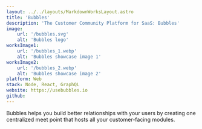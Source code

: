 ```yaml
---
layout: ../../layouts/MarkdownWorksLayout.astro
title: 'Bubbles'
description: 'The Customer Community Platform for SaaS: Bubbles'
image:
    url: '/bubbles.svg'
    alt: 'Bubbles logo'
worksImage1:
    url: '/bubbles_1.webp'
    alt: 'Bubbles showcase image 1'
worksImage2:
    url: '/bubbles_2.webp'
    alt: 'Bubbles showcase image 2'
platform: Web
stack: Node, React, GraphQL
website: https://usebubbles.io
github: 
---
```


Bubbles helps you build better relationships with your users by creating one centralized meet point that hosts all your customer-facing modules.